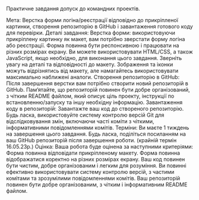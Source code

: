 Практичне завдання допуск до командних проектів.

Мета: Верстка форми логіна/реєстрації відповідно до прикріпленої картинки, створення репозиторію в GitHub і завантаження готового коду для перевірки.
Деталі завдання:
Верстка форми: використовуючи прикріплену картинку як макет, вам потрібно зверстати форму логіна або реєстрації. Форма повинна бути респонсивною і працювати на різних розмірах екрану. Ви можете використовувати HTML/CSS, а також JavaScript, якщо необхідно, для виконання цього завдання. Зверніть увагу на деталі та відповідності до макету. Зображення та іконки можуть відрізнятись від макету, але намагайтесь використовувати максимально наближені аналоги.
Створення репозиторію в GitHub: Після завершення верстки вам потрібно створити новий репозиторій в GitHub. Пам’ятайте, що репозиторій повинен бути добре організований, з чітким README файлом, який описує ціль проекту, інструкції по встановленню/запуску та іншу необхідну інформацію.
Завантаження коду в репозиторій: Завантажте ваш код до створеного репозиторію. Будь ласка, використовуйте систему контролю версій Git для відслідковування змін, включаючи часті коміти з чіткими, інформативними повідомленнями комітів.
Терміни: Ви маєте 1 тиждень на завершення цього завдання. Будь ласка, поділіться посиланням на ваш GitHub репозиторій після завершення роботи. (крайній термін 16.05.23р.)
Оцінка: Ваша робота буде оцінена за наступними критеріями:
Форма повинна відповідати прикріпленому макету.
Форма повинна відображатися коректно на різних розмірах екрану.
Ваш код повинен бути чистим, добре організованим і легким для розуміння.
Ви повинні ефективно використовувати систему контролю версій, з частими комітами та зрозумілими повідомленнями комітів.
Ваш репозиторій повинен бути добре організованим, з чітким і інформативним README файлом.